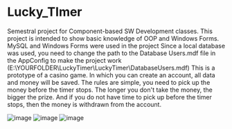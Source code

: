 # Lucky_TImer
Semestral project for Component-based SW Development classes.
This project is intended to show basic knowledge of OOP and Windows Forms.
MySQL and Windows Forms were used in the project
Since a local database was used, you need to change the path to the Database Users.mdf file in the AppConfig to make the project work (E:\YOURFOLDER\LuckyTimer\LuckyTimer\DatabaseUsers.mdf)
This is a prototype of a casino game. In which you can create an account, all data and money will be saved. The rules are simple, you need to pick up the money before the timer stops. The longer you don't take the money, the bigger the prize. And if you do not have time to pick up before the timer stops, then the money is withdrawn from the account.


![image](https://user-images.githubusercontent.com/125823447/219969978-6797906a-7f4a-41d9-92bf-ac73802aafaf.png)
![image](https://user-images.githubusercontent.com/125823447/219970001-61a736a1-2529-40f6-8de6-a784da68c8cd.png)
![image](https://user-images.githubusercontent.com/125823447/219970018-9eb76688-0499-44f0-945c-082990448040.png)
